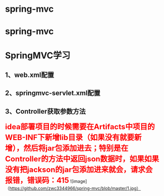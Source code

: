 # spring-mvc
# spring-mvc

# SpringMVC学习

## 1、web.xml配置

## 2、springmvc-servlet.xml配置

## 3、Controller获取参数方法

<font color=red size=5>**idea部署项目的时候需要在Artifacts中项目的WEB-INF下新增lib目录（如果没有就要新增），然后将jar包添加进去；特别是在Controller的方法中返回json数据时，如果如果没有把jackson的jar包添加进来就会，请求会报错，错误码：415**</font>
![image]（https://github.com/zwc3344966/spring-mvc/blob/master/1.jpg）

